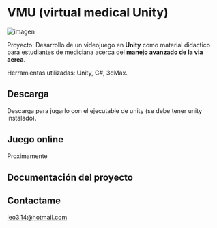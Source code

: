 # VMU (virtual medical Unity)
![imagen](https://user-images.githubusercontent.com/70878342/171749852-6cf2c288-8c80-43bd-946e-c31573746e47.png)

Proyecto: Desarrollo de un videojuego en **Unity** como material didactico para estudiantes de mediciana acerca del **manejo avanzado de la via aerea**.

Herramientas utilizadas: Unity, C#, 3dMax.

## Descarga
Descarga para jugarlo con el ejecutable de unity (se debe tener unity instalado).

## Juego online
Proximamente

## Documentación del proyecto

## Contactame
leo3.14@hotmail.com 

